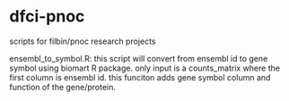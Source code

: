 # dfci-pnoc
scripts for filbin/pnoc research projects

ensembl_to_symbol.R: this script will convert from ensembl id to gene symbol using biomart R package. only input is a counts_matrix where the first column is ensembl id. this funciton adds gene symbol column and function of the gene/protein.